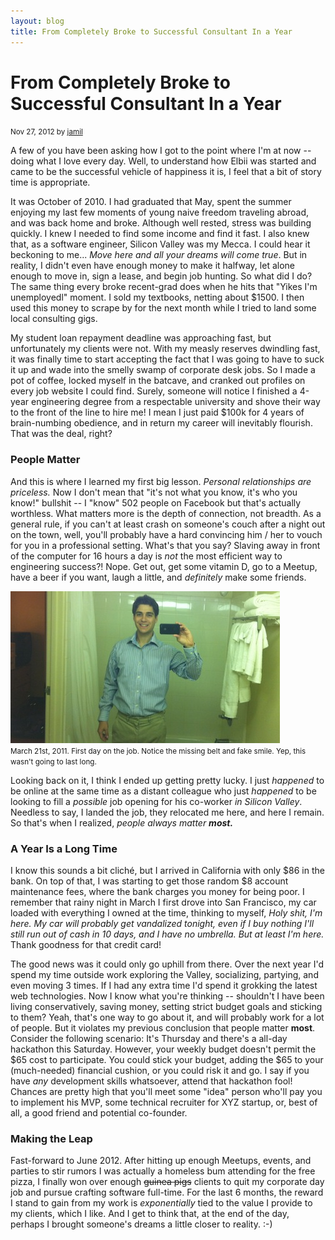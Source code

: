 ```yaml
---
layout: blog
title: From Completely Broke to Successful Consultant In a Year
---
```


<h1>
  From Completely Broke to Successful Consultant In a Year
</h1>
<p><small>Nov 27, 2012 by <a href="https://github.com/jamillion" target="_blank">jamil</a></small></p>

<p> A few of you have been asking how I got to the point where I'm at now --
doing what I love every day. Well, to understand how Elbii was started and came
to be the successful vehicle of happiness it is, I feel that a bit of story time
is appropriate. </p>

<p> It was October of 2010. I had graduated that May, spent the summer enjoying
my last few moments of young naive freedom traveling abroad, and was back home
and broke. Although well rested, stress was building quickly. I knew I needed to
find some income and find it fast. I also knew that, as a software engineer,
Silicon Valley was my Mecca. I could hear it beckoning to me... <em>Move here
and all your dreams will come true</em>. But in reality, I didn't even have
enough money to make it halfway, let alone enough to move in, sign a lease, and
begin job hunting. So what did I do? The same thing every broke recent-grad does
when he hits that "Yikes I'm unemployedl" moment. I sold my textbooks, netting
about $1500. I then used this money to scrape by for the next month while
I tried to land some local consulting gigs. </p>

<p> My student loan repayment deadline was approaching fast, but unfortunately
my clients were not. With my measly reserves dwindling fast, it was finally time
to start accepting the fact that I was going to have to suck it up and wade into
the smelly swamp of corporate desk jobs. So I made a pot of coffee, locked
myself in the batcave, and cranked out profiles on every job website I could
find. Surely, someone will notice I finished a 4-year engineering degree from
a respectable university and shove their way to the front of the line to hire
me! I mean I just paid $100k for 4 years of brain-numbing obedience, and in
return my career will inevitably flourish. That was the deal, right? </p>

<h3>People Matter</h3>

<p> And this is where I learned my first big lesson. <em>Personal relationships
are priceless.</em> Now I don't mean that "it's not what you know, it's who you
know!" bullshit -- I "know" 502 people on Facebook but that's actually
worthless. What matters more is the depth of connection, not breadth. As
a general rule, if you can't at least crash on someone's couch after a night out
on the town, well, you'll probably have a hard convincing him / her to vouch for
you in a professional setting. What's that you say? Slaving away in front of the
computer for 16 hours a day is <em>not</em> the most efficient way to
engineering success?! Nope. Get out, get some vitamin D, go to a Meetup, have
a beer if you want, laugh a little, and <em>definitely</em> make some friends.
</p>

<div class="post-image">
  <div>
  <img src="/img/first_day.jpg" alt="First day on the job" />
  <br>
  <small>
    March 21st, 2011. First day on the job. Notice the missing belt and fake
    smile. Yep, this wasn't going to last long.
  </small>
</div>
</div>

<p> Looking back on it, I think I ended up getting pretty lucky. I just
<em>happened</em> to be online at the same time as a distant colleague who just
<em>happened</em> to be looking to fill a <em>possible</em> job opening for his
co-worker <em>in Silicon Valley</em>. Needless to say, I landed the job, they
relocated me here, and here I remain. So that's when I realized, <em>people
always matter <strong>most.</strong></em>

<h3>A Year Is a Long Time</h3>

<p> I know this sounds a bit cliché, but I arrived in California with only $86
in the bank. On top of that, I was starting to get those random $8 account
maintenance fees, where the bank charges you money for being poor. I remember
that rainy night in March I first drove into San Francisco, my car loaded with
everything I owned at the time, thinking to myself, <em>Holy shit, I'm here. My
car will probably get vandalized tonight, even if I buy nothing I'll still run
out of cash in 10 days, and I have no umbrella. But at least I'm here.</em>
Thank goodness for that credit card! </p>

<p> The good news was it could only go uphill from there. Over the next year I'd
spend my time outside work exploring the Valley, socializing, partying, and even
moving 3 times. If I had any extra time I'd spend it grokking the latest web
technologies. Now I know what you're thinking -- shouldn't I have been living
conservatively, saving money, setting strict budget goals and sticking to them?
Yeah, that's one way to go about it, and will probably work for a lot of people.
But it violates my previous conclusion that people matter <strong>most</strong>.
Consider the following scenario: It's Thursday and there's a all-day hackathon
this Saturday. However, your weekly budget doesn't permit the $65 cost to
participate. You could stick your budget, adding the $65 to your (much-needed)
financial cushion, or you could risk it and go. I say if you have <em>any</em>
development skills whatsoever, attend that hackathon fool! Chances are pretty
high that you'll meet some "idea" person who'll pay you to implement his MVP,
some technical recruiter for XYZ startup, or, best of all, a good friend and
potential co-founder. </p>

<h3>Making the Leap</h3>

<p> Fast-forward to June 2012. After hitting up enough Meetups, events, and
parties to stir rumors I was actually a homeless bum attending for the free
pizza, I finally won over enough <strike>guinea pigs</strike> clients to quit my
corporate day job and pursue crafting software full-time. For the last 6 months,
the reward I stand to gain from my work is <em>exponentially</em> tied to the
value I provide to my clients, which I like. And I get to think that, at the end
of the day, perhaps I brought someone's dreams a little closer to reality. :-)
</p>
